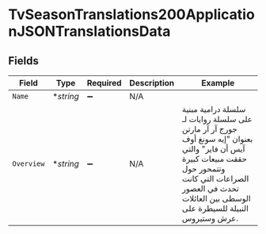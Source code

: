 # TvSeasonTranslations200ApplicationJSONTranslationsData


## Fields

| Field                                                                                                                                                                                                                | Type                                                                                                                                                                                                                 | Required                                                                                                                                                                                                             | Description                                                                                                                                                                                                          | Example                                                                                                                                                                                                              |
| -------------------------------------------------------------------------------------------------------------------------------------------------------------------------------------------------------------------- | -------------------------------------------------------------------------------------------------------------------------------------------------------------------------------------------------------------------- | -------------------------------------------------------------------------------------------------------------------------------------------------------------------------------------------------------------------- | -------------------------------------------------------------------------------------------------------------------------------------------------------------------------------------------------------------------- | -------------------------------------------------------------------------------------------------------------------------------------------------------------------------------------------------------------------- |
| `Name`                                                                                                                                                                                                               | **string*                                                                                                                                                                                                            | :heavy_minus_sign:                                                                                                                                                                                                   | N/A                                                                                                                                                                                                                  |                                                                                                                                                                                                                      |
| `Overview`                                                                                                                                                                                                           | **string*                                                                                                                                                                                                            | :heavy_minus_sign:                                                                                                                                                                                                   | N/A                                                                                                                                                                                                                  | سلسلة درامية مبنية على سلسلة روايات لـ جورج آر آر مارتن بعنوان "إيه سونغ أوف آيس أن فاير" والتي حققت مبيعات كبيرة وتتمحور حول الصراعات التي كانت تحدث في العصور الوسطى بين العائلات النبيلة للسيطرة على عرش وستيروس. |